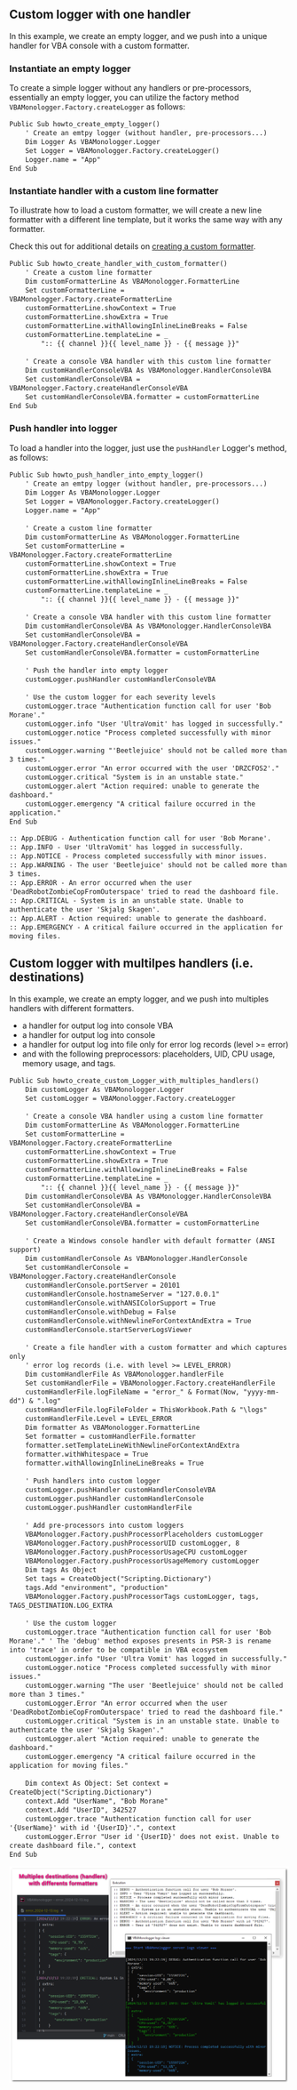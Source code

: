 
## Custom logger with one handler

In this example, we create an empty logger, and we push into a unique handler for VBA console with a custom formatter.

### Instantiate an empty logger

To create a simple logger without any handlers or pre-processors, essentially an empty logger, you can utilize the factory method `VBAMonologger.Factory.createLogger` as follows:

```vbscript
Public Sub howto_create_empty_logger()
    ' Create an emtpy logger (without handler, pre-processors...)
    Dim Logger As VBAMonologger.Logger
    Set Logger = VBAMonologger.Factory.createLogger()
    Logger.name = "App"
End Sub
```

### Instantiate handler with a custom line formatter

To illustrate how to load a custom formatter, we will create a new line formatter with a different line template, but it works the same way with any formatter. 

Check this out for additional details on [creating a custom formatter](./create-custom-formatter.html#what-is-a-log-formatter).

```vbscript
Public Sub howto_create_handler_with_custom_formatter()
    ' Create a custom line formatter
    Dim customFormatterLine As VBAMonologger.FormatterLine
    Set customFormatterLine = VBAMonologger.Factory.createFormatterLine
    customFormatterLine.showContext = True
    customFormatterLine.showExtra = True
    customFormatterLine.withAllowingInlineLineBreaks = False
    customFormatterLine.templateLine = _ 
        ":: {{ channel }}{{ level_name }} - {{ message }}"
        
    ' Create a console VBA handler with this custom line formatter
    Dim customHandlerConsoleVBA As VBAMonologger.HandlerConsoleVBA
    Set customHandlerConsoleVBA = VBAMonologger.Factory.createHandlerConsoleVBA
    Set customHandlerConsoleVBA.formatter = customFormatterLine        
End Sub
```


### Push handler into logger

To load a handler into the logger, just use the `pushHandler` Logger's method, as follows: 

```vbscript
Public Sub howto_push_handler_into_empty_logger()
    ' Create an emtpy logger (without handler, pre-processors...)
    Dim Logger As VBAMonologger.Logger
    Set Logger = VBAMonologger.Factory.createLogger()
    Logger.name = "App"    
    
    ' Create a custom line formatter
    Dim customFormatterLine As VBAMonologger.FormatterLine
    Set customFormatterLine = VBAMonologger.Factory.createFormatterLine
    customFormatterLine.showContext = True
    customFormatterLine.showExtra = True
    customFormatterLine.withAllowingInlineLineBreaks = False
    customFormatterLine.templateLine = _ 
        ":: {{ channel }}{{ level_name }} - {{ message }}"
    
    ' Create a console VBA handler with this custom line formatter
    Dim customHandlerConsoleVBA As VBAMonologger.HandlerConsoleVBA
    Set customHandlerConsoleVBA = VBAMonologger.Factory.createHandlerConsoleVBA
    Set customHandlerConsoleVBA.formatter = customFormatterLine
    
    ' Push the handler into empty logger
    customLogger.pushHandler customHandlerConsoleVBA
    
    ' Use the custom logger for each severity levels
    customLogger.trace "Authentication function call for user 'Bob Morane'." 
    customLogger.info "User 'UltraVomit' has logged in successfully."
    customLogger.notice "Process completed successfully with minor issues."
    customLogger.warning "'Beetlejuice' should not be called more than 3 times."
    customLogger.error "An error occurred with the user 'DRZCFOS2'."
    customLogger.critical "System is in an unstable state."
    customLogger.alert "Action required: unable to generate the dashboard."
    customLogger.emergency "A critical failure occurred in the application."    
End Sub
```

``` title='Result'
:: App.DEBUG - Authentication function call for user 'Bob Morane'.
:: App.INFO - User 'UltraVomit' has logged in successfully.
:: App.NOTICE - Process completed successfully with minor issues.
:: App.WARNING - The user 'Beetlejuice' should not be called more than 3 times.
:: App.ERROR - An error occurred when the user 'DeadRobotZombieCopFromOuterspace' tried to read the dashboard file.
:: App.CRITICAL - System is in an unstable state. Unable to authenticate the user 'Skjalg Skagen'.
:: App.ALERT - Action required: unable to generate the dashboard.
:: App.EMERGENCY - A critical failure occurred in the application for moving files.
```


## Custom logger with multilpes handlers (i.e. destinations)

In this example, we create an empty logger, and we push into multiples handlers with different formatters.

 - a handler for output log into console VBA
 - a handler for output log into console
 - a handler for output log into file only for error log records (level >= error)
 - and with the following preprocessors: placeholders, UID, CPU usage, memory usage, and tags.

```vbscript
Public Sub howto_create_custom_Logger_with_multiples_handlers()
    Dim customLogger As VBAMonologger.Logger
    Set customLogger = VBAMonologger.Factory.createLogger
    
    ' Create a console VBA handler using a custom line formatter
    Dim customFormatterLine As VBAMonologger.FormatterLine
    Set customFormatterLine = VBAMonologger.Factory.createFormatterLine
    customFormatterLine.showContext = True
    customFormatterLine.showExtra = True
    customFormatterLine.withAllowingInlineLineBreaks = False
    customFormatterLine.templateLine = _ 
        ":: {{ channel }}{{ level_name }} - {{ message }}"
    Dim customHandlerConsoleVBA As VBAMonologger.HandlerConsoleVBA
    Set customHandlerConsoleVBA = VBAMonologger.Factory.createHandlerConsoleVBA
    Set customHandlerConsoleVBA.formatter = customFormatterLine
    
    ' Create a Windows console handler with default formatter (ANSI support)
    Dim customHandlerConsole As VBAMonologger.HandlerConsole
    Set customHandlerConsole = VBAMonologger.Factory.createHandlerConsole
    customHandlerConsole.portServer = 20101
    customHandlerConsole.hostnameServer = "127.0.0.1"
    customHandlerConsole.withANSIColorSupport = True
    customHandlerConsole.withDebug = False
    customHandlerConsole.withNewlineForContextAndExtra = True
    customHandlerConsole.startServerLogsViewer
    
    ' Create a file handler with a custom formatter and which captures only 
    ' error log records (i.e. with level >= LEVEL_ERROR)
    Dim customHandlerFile As VBAMonologger.handlerFile
    Set customHandlerFile = VBAMonologger.Factory.createHandlerFile
    customHandlerFile.logFileName = "error_" & Format(Now, "yyyy-mm-dd") & ".log"
    customHandlerFile.logFileFolder = ThisWorkbook.Path & "\logs"
    customHandlerFile.Level = LEVEL_ERROR
    Dim formatter As VBAMonologger.FormatterLine
    Set formatter = customHandlerFile.formatter
    formatter.setTemplateLineWithNewlineForContextAndExtra
    formatter.withWhitespace = True
    formatter.withAllowingInlineLineBreaks = True
    
    ' Push handlers into custom logger
    customLogger.pushHandler customHandlerConsoleVBA
    customLogger.pushHandler customHandlerConsole
    customLogger.pushHandler customHandlerFile
    
    ' Add pre-processors into custom loggers
    VBAMonologger.Factory.pushProcessorPlaceholders customLogger
    VBAMonologger.Factory.pushProcessorUID customLogger, 8
    VBAMonologger.Factory.pushProcessorUsageCPU customLogger
    VBAMonologger.Factory.pushProcessorUsageMemory customLogger
    Dim tags As Object
    Set tags = CreateObject("Scripting.Dictionary")
    tags.Add "environment", "production"
    VBAMonologger.Factory.pushProcessorTags customLogger, tags, TAGS_DESTINATION.LOG_EXTRA
    
    ' Use the custom logger
    customLogger.trace "Authentication function call for user 'Bob Morane'." ' The 'debug' method exposes presents in PSR-3 is rename into 'trace' in order to be compatible in VBA ecosystem
    customLogger.info "User 'Ultra Vomit' has logged in successfully."
    customLogger.notice "Process completed successfully with minor issues."
    customLogger.warning "The user 'Beetlejuice' should not be called more than 3 times."
    customLogger.Error "An error occurred when the user 'DeadRobotZombieCopFromOuterspace' tried to read the dashboard file."
    customLogger.critical "System is in an unstable state. Unable to authenticate the user 'Skjalg Skagen'."
    customLogger.alert "Action required: unable to generate the dashboard."
    customLogger.emergency "A critical failure occurred in the application for moving files."
    
    Dim context As Object: Set context = CreateObject("Scripting.Dictionary")
    context.Add "UserName", "Bob Morane"
    context.Add "UserID", 342527
    customLogger.trace "Authentication function call for user '{UserName}' with id '{UserID}'.", context
    customLogger.Error "User id '{UserID}' does not exist. Unable to create dashboard file.", context
End Sub
```

![VBAMonologger-multiples-handlers.png](../VBAMonologger-multiples-handlers.png)

